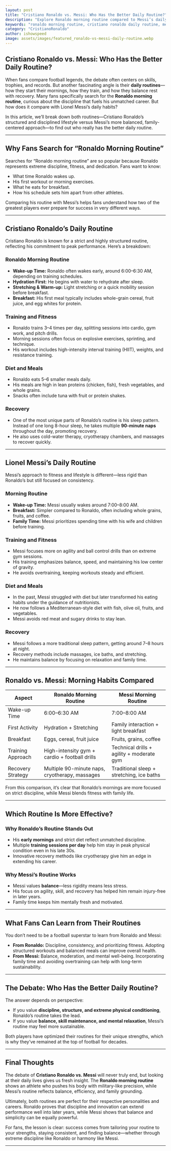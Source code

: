 ```yaml
---
layout: post
title: "Cristiano Ronaldo vs. Messi: Who Has the Better Daily Routine?"
description: "Explore Ronaldo morning routine compared to Messi’s daily lifestyle. Discover who has the better routine, diet, workouts, and discipline."
keywords: "ronaldo morning routine, cristiano ronaldo daily routine, messi daily routine, ronaldo vs messi lifestyle"
category: "CristianoRonaldo"
author: ishowspeed
image: assets/images/featured_ronaldo-vs-messi-daily-routine.webp
---
```


## Cristiano Ronaldo vs. Messi: Who Has the Better Daily Routine?

When fans compare football legends, the debate often centers on skills, trophies, and records. But another fascinating angle is their **daily routines**—how they start their mornings, how they train, and how they balance rest with recovery. Many fans specifically search for the **Ronaldo morning routine**, curious about the discipline that fuels his unmatched career. But how does it compare with Lionel Messi’s daily habits?  

In this article, we’ll break down both routines—Cristiano Ronaldo’s structured and disciplined lifestyle versus Messi’s more balanced, family-centered approach—to find out who really has the better daily routine.

---

## Why Fans Search for “Ronaldo Morning Routine”

Searches for “Ronaldo morning routine” are so popular because Ronaldo represents extreme discipline, fitness, and dedication. Fans want to know:  

- What time Ronaldo wakes up.  
- His first workout or morning exercises.  
- What he eats for breakfast.  
- How his schedule sets him apart from other athletes.  

Comparing his routine with Messi’s helps fans understand how two of the greatest players ever prepare for success in very different ways.

<ins class="adsbygoogle"
     style="display:block"
     data-ad-client="ca-pub-2784742237479601"
     data-ad-slot="3760872290"
     data-ad-format="auto"
     data-full-width-responsive="true"></ins>
<script>
     (adsbygoogle = window.adsbygoogle || []).push({});
</script>


---

## Cristiano Ronaldo’s Daily Routine

Cristiano Ronaldo is known for a strict and highly structured routine, reflecting his commitment to peak performance. Here’s a breakdown:

### Ronaldo Morning Routine
- **Wake-up Time:** Ronaldo often wakes early, around 6:00–6:30 AM, depending on training schedules.  
- **Hydration First:** He begins with water to rehydrate after sleep.  
- **Stretching & Warm-up:** Light stretching or a quick mobility session before breakfast.  
- **Breakfast:** His first meal typically includes whole-grain cereal, fruit juice, and egg whites for protein.  

### Training and Fitness
- Ronaldo trains 3–4 times per day, splitting sessions into cardio, gym work, and pitch drills.  
- Morning sessions often focus on explosive exercises, sprinting, and technique.  
- His workout includes high-intensity interval training (HIIT), weights, and resistance training.  

### Diet and Meals
- Ronaldo eats 5–6 smaller meals daily.  
- His meals are high in lean proteins (chicken, fish), fresh vegetables, and whole grains.  
- Snacks often include tuna with fruit or protein shakes.  

### Recovery
- One of the most unique parts of Ronaldo’s routine is his sleep pattern. Instead of one long 8-hour sleep, he takes multiple **90-minute naps** throughout the day, promoting recovery.  
- He also uses cold-water therapy, cryotherapy chambers, and massages to recover quickly.  

---

## Lionel Messi’s Daily Routine

<ins class="adsbygoogle"
     style="display:block"
     data-ad-client="ca-pub-2784742237479601"
     data-ad-slot="3760872290"
     data-ad-format="auto"
     data-full-width-responsive="true"></ins>
<script>
     (adsbygoogle = window.adsbygoogle || []).push({});
</script>


Messi’s approach to fitness and lifestyle is different—less rigid than Ronaldo’s but still focused on consistency.  

### Morning Routine
- **Wake-up Time:** Messi usually wakes around 7:00–8:00 AM.  
- **Breakfast:** Simpler compared to Ronaldo, often including whole grains, fruits, and coffee.  
- **Family Time:** Messi prioritizes spending time with his wife and children before training.  

### Training and Fitness
- Messi focuses more on agility and ball control drills than on extreme gym sessions.  
- His training emphasizes balance, speed, and maintaining his low center of gravity.  
- He avoids overtraining, keeping workouts steady and efficient.  

### Diet and Meals
- In the past, Messi struggled with diet but later transformed his eating habits under the guidance of nutritionists.  
- He now follows a Mediterranean-style diet with fish, olive oil, fruits, and vegetables.  
- Messi avoids red meat and sugary drinks to stay lean.  

### Recovery
- Messi follows a more traditional sleep pattern, getting around 7–8 hours at night.  
- Recovery methods include massages, ice baths, and stretching.  
- He maintains balance by focusing on relaxation and family time.  

---

## Ronaldo vs. Messi: Morning Habits Compared

| Aspect                 | Ronaldo Morning Routine                           | Messi Morning Routine                       |
|------------------------|---------------------------------------------------|---------------------------------------------|
| Wake-up Time           | 6:00–6:30 AM                                      | 7:00–8:00 AM                                |
| First Activity         | Hydration + Stretching                            | Family interaction + light breakfast         |
| Breakfast              | Eggs, cereal, fruit juice                         | Fruits, grains, coffee                      |
| Training Approach      | High-intensity gym + cardio + football drills     | Technical drills + agility + moderate gym    |
| Recovery Strategy      | Multiple 90-minute naps, cryotherapy, massages    | Traditional sleep + stretching, ice baths    |

From this comparison, it’s clear that Ronaldo’s mornings are more focused on strict discipline, while Messi blends fitness with family life.

---

## Which Routine Is More Effective?

<ins class="adsbygoogle"
     style="display:block"
     data-ad-client="ca-pub-2784742237479601"
     data-ad-slot="3760872290"
     data-ad-format="auto"
     data-full-width-responsive="true"></ins>
<script>
     (adsbygoogle = window.adsbygoogle || []).push({});
</script>


### Why Ronaldo’s Routine Stands Out
- His **early mornings** and strict diet reflect unmatched discipline.  
- Multiple **training sessions per day** help him stay in peak physical condition even in his late 30s.  
- Innovative recovery methods like cryotherapy give him an edge in extending his career.  

### Why Messi’s Routine Works
- Messi values **balance**—less rigidity means less stress.  
- His focus on agility, skill, and recovery has helped him remain injury-free in later years.  
- Family time keeps him mentally fresh and motivated.  

---

## What Fans Can Learn from Their Routines

You don’t need to be a football superstar to learn from Ronaldo and Messi:  

- **From Ronaldo:** Discipline, consistency, and prioritizing fitness. Adopting structured workouts and balanced meals can improve overall health.  
- **From Messi:** Balance, moderation, and mental well-being. Incorporating family time and avoiding overtraining can help with long-term sustainability.  

---

## The Debate: Who Has the Better Daily Routine?

The answer depends on perspective:  

- If you value **discipline, structure, and extreme physical conditioning**, Ronaldo’s routine takes the lead.  
- If you value **balance, skill maintenance, and mental relaxation**, Messi’s routine may feel more sustainable.  

Both players have optimized their routines for their unique strengths, which is why they’ve remained at the top of football for decades.

---

## Final Thoughts

<ins class="adsbygoogle"
     style="display:block"
     data-ad-client="ca-pub-2784742237479601"
     data-ad-slot="3760872290"
     data-ad-format="auto"
     data-full-width-responsive="true"></ins>
<script>
     (adsbygoogle = window.adsbygoogle || []).push({});
</script>


The debate of **Cristiano Ronaldo vs. Messi** will never truly end, but looking at their daily lives gives us fresh insight. The **Ronaldo morning routine** shows an athlete who pushes his body with military-like precision, while Messi’s routine reflects balance, efficiency, and family grounding.  

Ultimately, both routines are perfect for their respective personalities and careers. Ronaldo proves that discipline and innovation can extend performance well into later years, while Messi shows that balance and simplicity can be equally powerful.  

For fans, the lesson is clear: success comes from tailoring your routine to your strengths, staying consistent, and finding balance—whether through extreme discipline like Ronaldo or harmony like Messi.

---
